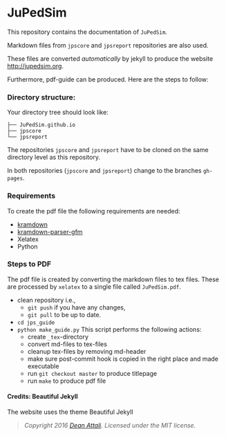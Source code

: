 # JuPedSim

This repository contains the documentation of `JuPedSim`.

Markdown files from `jpscore` and `jpsreport` repositories are also used.

These files are converted *automatically* by jekyll to produce the website http://jupedsim.org.

Furthermore, pdf-guide can be produced. Here are the steps to follow:

### Directory structure:

Your directory tree should look like:
```.
├── JuPedSim.github.io
├── jpscore
└── jpsreport
```

The repositories `jpscore` and `jpsreport` have to be cloned on the same directory level as this repository.

In both repositories (`jpscore` and `jpsreport`) change to the branches `gh-pages`.


### Requirements

To create the pdf file the following requirements are needed:

- [kramdown](https://github.com/kramdown)
- [kramdown-parser-gfm](https://github.com/kramdown/parser-gfm)
- Xelatex
- Python


### Steps to PDF

The pdf file is created by converting the markdown files to tex files.
These are processed by `xelatex` to a single file called `JuPedSim.pdf`.

- clean repository i.e.,
  - `git push` if you have any changes,
  -  `git pull` to be up to date.
- `cd jps_guide`
- `python make_guide.py`
  This script performs the following actions:
  - create `_tex`-directory
  - convert md-files to tex-files
  - cleanup tex-files by removing md-header
  - make sure post-commit hook is copied in the right place and made executable
  - run `git checkout master` to produce titlepage
  - run `make` to produce pdf file




#### Credits: Beautiful Jekyll

The website uses the theme Beautiful Jekyll
> *Copyright 2016 [Dean Attali](http://deanattali.com). Licensed under the MIT license.*
